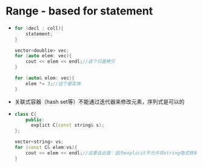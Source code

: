 # Range - based for statement

- ```cpp
  for (decl : coll){
      statement;
  }
  
  vector<doublie> vec;
  for (auto elem: vec){
      cout << elem << endl;//这个只是拷贝
  }
  
  for (auto& elem: vec){
      elem *= 3;//这个是实体
  }
  ```

- 关联式容器（hash set等）不能通过迭代器来修改元素，序列式是可以的

- ```cpp
  class C{
      public:
      	explict C(const string& s);
  };
  
  vector<string> vs;
  for (const C& elem:vs){
      cout << elem << endl;//这里会出错：因为explicit不允许将string隐式转换为C
  }
  ```


